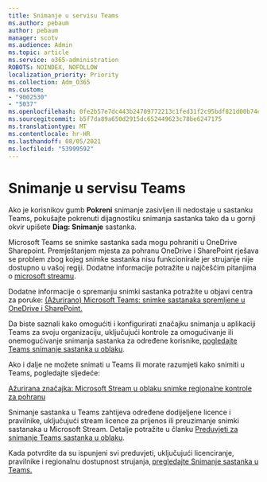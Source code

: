 ```yaml
---
title: Snimanje u servisu Teams
ms.author: pebaum
author: pebaum
manager: scotv
ms.audience: Admin
ms.topic: article
ms.service: o365-administration
ROBOTS: NOINDEX, NOFOLLOW
localization_priority: Priority
ms.collection: Adm_O365
ms.custom:
- "9002530"
- "5037"
ms.openlocfilehash: 0fe2b57e7dc443b24709772213c1fed31f2c95bdf821d00b74e9d166dc223410
ms.sourcegitcommit: b5f7da89a650d2915dc652449623c78be6247175
ms.translationtype: MT
ms.contentlocale: hr-HR
ms.lasthandoff: 08/05/2021
ms.locfileid: "53999592"
---
```

# <a name="recording-in-teams"></a>Snimanje u servisu Teams

Ako je korisnikov gumb **Pokreni** snimanje zasivljen ili nedostaje u sastanku Teams, pokušajte pokrenuti dijagnostiku snimanja sastanka tako da u gornji okvir upišete **Diag: Snimanje** sastanka. 

Microsoft Teams se snimke sastanka sada mogu pohraniti u OneDrive Sharepoint. Premještanjem mjesta za pohranu OneDrive i SharePoint rješava se problem zbog kojeg snimke sastanka nisu funkcionirale jer strujanje nije dostupno u vašoj regiji. Dodatne informacije potražite u najčešćim pitanjima o [microsoft streamu](/stream/faq#which-regions-does-microsoft-stream-host-my-data-in).

Dodatne informacije o spremanju snimki sastanka potražite u objavi centra za poruke: [(Ažurirano) Microsoft Teams: snimke sastanaka spremljene u OneDrive i SharePoint.](https://portal.microsoft.com/Adminportal/Home?ref=MessageCenter&id=MC222640)

Da biste saznali kako omogućiti i konfigurirati značajku snimanja u aplikaciji Teams za svoju organizaciju, uključujući kontrole za omogućivanje ili onemogućivanje snimanja sastanka za određene korisnike, [pogledajte Teams snimanje sastanka u oblaku](/microsoftteams/cloud-recording). 

Ako i dalje ne možete snimati u Teams ili morate razumjeti kako snimiti u Teams, pogledajte sljedeće: 

[Ažurirana značajka: Microsoft Stream u oblaku snimke regionalne kontrole za pohranu](https://admin.microsoft.com/AdminPortal/Home#/MessageCenter?id=MC214327)

Snimanje sastanka u Teams zahtijeva određene dodijeljene licence i pravilnike, uključujući stream licence za prijenos ili preuzimanje snimki sastanaka u Microsoft Stream. Detalje potražite u članku [Preduvjeti za snimanje Teams sastanka u oblaku](/microsoftteams/cloud-recording#prerequisites-for-teams-cloud-meeting-recording).

Kada potvrdite da su ispunjeni svi preduvjeti, uključujući licenciranje, pravilnike i regionalnu dostupnost strujanja, [pregledajte Snimanje sastanka u Teams.](https://support.office.com/article/34dfbe7f-b07d-4a27-b4c6-de62f1348c24) 